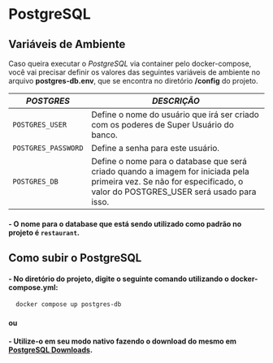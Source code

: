 # PostgreSQL

## Variáveis de Ambiente

Caso queira executar o *PostgreSQL* via container pelo docker-compose, você vai precisar definir os valores das seguintes variáveis de ambiente no arquivo **postgres-db.env**, que se encontra no diretório **/config** do projeto.   

| *POSTGRES*  |  *DESCRIÇÃO* |
|---|---|
|  `POSTGRES_USER` | Define o nome do usuário que irá ser criado com os poderes de Super Usuário do banco.  |  
| `POSTGRES_PASSWORD`  | Define a senha para este usuário. |
| `POSTGRES_DB`  |  Define o nome para o database que será criado quando a imagem for iniciada pela primeira vez. Se não for especificado, o valor do POSTGRES_USER será usado para isso.|


#### - O nome para o database que está sendo utilizado como padrão no projeto é **`restaurant`**.

## Como subir o PostgreSQL

#### - No diretório do projeto, digite o seguinte comando utilizando o docker-compose.yml:

```bash
  docker compose up postgres-db
```

#### ou

#### - Utilize-o em seu modo nativo fazendo o download do mesmo em [PostgreSQL Downloads](https://www.postgresql.org/download/). 
